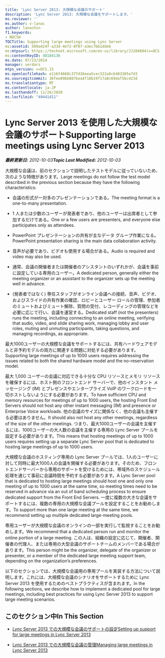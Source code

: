 ```yaml
---
title: 'Lync Server 2013: 大規模な会議のサポート'
description: 'Lync Server 2013: 大規模な会議をサポートします。'
ms.reviewer: ''
ms.author: v-lanac
author: lanachin
f1.keywords:
- NOCSH
TOCTitle: Supporting large meetings using Lync Server
ms:assetid: 509a424f-a33d-4e72-8f87-a3ec7bb1ddeb
ms:mtpsurl: https://technet.microsoft.com/en-us/library/JJ204894(v=OCS.15)
ms:contentKeyID: 48184136
ms.date: 07/23/2014
manager: serdars
mtps_version: v=OCS.15
ms.openlocfilehash: e116f4668c37fd26eea5cec322a8c6483385e7d3
ms.sourcegitcommit: 36fee89bb887bea4f18b19f17a8c69daf5bc423d
ms.translationtype: MT
ms.contentlocale: ja-JP
ms.lasthandoff: 11/26/2020
ms.locfileid: "49441411"
---
```

# <a name="supporting-large-meetings-using-lync-server-2013"></a><span data-ttu-id="a1a83-103">Lync Server 2013 を使用した大規模な会議のサポート</span><span class="sxs-lookup"><span data-stu-id="a1a83-103">Supporting large meetings using Lync Server 2013</span></span>

<div data-xmlns="http://www.w3.org/1999/xhtml">

<div class="topic" data-xmlns="http://www.w3.org/1999/xhtml" data-msxsl="urn:schemas-microsoft-com:xslt" data-cs="https://msdn.microsoft.com/">

<div data-asp="https://msdn2.microsoft.com/asp">



</div>

<div id="mainSection">

<div id="mainBody"><span data-ttu-id="a1a83-104">

<span> </span></span><span class="sxs-lookup"><span data-stu-id="a1a83-104">

<span> </span></span></span>

<span data-ttu-id="a1a83-105">_**最終更新日:** 2012-10-03_</span><span class="sxs-lookup"><span data-stu-id="a1a83-105">_**Topic Last Modified:** 2012-10-03_</span></span>

<span data-ttu-id="a1a83-106">大規模な会議は、前のセクションで説明したテストモデルに従っていないため、次のような特徴があります。</span><span class="sxs-lookup"><span data-stu-id="a1a83-106">Large meetings do not follow the test model described in the previous section because they have the following characteristics:</span></span>

  - <span data-ttu-id="a1a83-107">会議の形式が一対多のプレゼンテーションである。</span><span class="sxs-lookup"><span data-stu-id="a1a83-107">The meeting format is a one-to-many presentation.</span></span>

  - <span data-ttu-id="a1a83-108">1 人または少数のユーザーが発表者であり、他のユーザーは出席者として参加するだけである。</span><span class="sxs-lookup"><span data-stu-id="a1a83-108">One or a few users are presenters, and everyone else participates only as attendees.</span></span>

  - <span data-ttu-id="a1a83-109">PowerPoint プレゼンテーションの共有が主なデータ グループ作業になる。</span><span class="sxs-lookup"><span data-stu-id="a1a83-109">PowerPoint presentation sharing is the main data collaboration activity.</span></span>

  - <span data-ttu-id="a1a83-110">音声が必要であり、ビデオも使用する場合がある。</span><span class="sxs-lookup"><span data-stu-id="a1a83-110">Audio is required and video may also be used.</span></span>

  - <span data-ttu-id="a1a83-111">通常、会議の開催者または開催者のアシスタントのいずれかが、会議を事前に設定している専用のユーザー。</span><span class="sxs-lookup"><span data-stu-id="a1a83-111">A dedicated person, generally either the meeting organizer or an assistant to the organizer sets up the meeting well in advance.</span></span>

  - <span data-ttu-id="a1a83-112">(発表者ではなく) 専任スタッフがオンライン会議への接続、音声、ビデオ、およびスライドの共有作業の確認、ロビーとユーザー ロールの管理、参加者のミュートおよびミュート解除、質問の受付、レコーディングの管理などを必要に応じて行い、会議を運営する。</span><span class="sxs-lookup"><span data-stu-id="a1a83-112">Dedicated staff (not the presenters) runs the meeting, including connecting to an online meeting, verifying that audio, video, and slide sharing work, managing lobby and user roles, muting and unmuting participants, taking questions, and managing recordings, as appropriate.</span></span>

<span data-ttu-id="a1a83-113">最大1000ユーザーの大規模な会議をサポートするには、共有ハードウェアモデルと非予約モデルの両方に関連する問題に対処する必要があります。</span><span class="sxs-lookup"><span data-stu-id="a1a83-113">Supporting large meetings of up to 1000 users requires addressing the issues related to both the shared hardware model and the no-reservation model.</span></span>

<span data-ttu-id="a1a83-114">最大 1,000 ユーザーの会議に対応できる十分な CPU リソースとメモリ リソースを確保するには、ホスト側のフロントエンド サーバーで、他のインスタント メッセージング (IM) とプレゼンスやエンタープライズ VoIP のワークロードを一切ホストしないようにする必要があります。</span><span class="sxs-lookup"><span data-stu-id="a1a83-114">To have sufficient CPU and memory resources for meetings of up to 1000 users, the hosting Front End Servers should not host any other instant messaging (IM) and presence or Enterprise Voice workloads.</span></span> <span data-ttu-id="a1a83-115">他の会議のサイズに関係なく、他の会議も主催する必要はありません。</span><span class="sxs-lookup"><span data-stu-id="a1a83-115">It should also not host any other meetings, regardless of the size of the other meetings.</span></span> <span data-ttu-id="a1a83-116">つまり、最大1000ユーザーの会議を主催するには、1000ユーザーの大人数の会議を主催する専用の Lync Server プールを設定する必要があります。</span><span class="sxs-lookup"><span data-stu-id="a1a83-116">This means that hosting meetings of up to 1000 users requires setting up a separate Lync Server pool that is dedicated to hosting large meetings of up to 1000 users.</span></span>

<span data-ttu-id="a1a83-117">大規模な会議のホスティング専用の Lync Server プールでは、1人のユーザーに対して同時に最大1000人の会議を開催する必要があります。そのため、フロントエンドサーバーから専用のサポートを受けるためには、帯域外のスケジュール処理を通じて事前に会議時間を予約する必要があります。</span><span class="sxs-lookup"><span data-stu-id="a1a83-117">A Lync Server pool that is dedicated to hosting large meetings should host one and only one meeting of up to 1000 users at the same time, so meeting times need to be reserved in advance via an out of band scheduling process to ensure dedicated support from the Front End Servers.</span></span> <span data-ttu-id="a1a83-118">一度に複数の大きな会議をサポートするには、複数の専用の大規模な会議プールを設定することをお勧めします。</span><span class="sxs-lookup"><span data-stu-id="a1a83-118">To support more than one large meeting at the same time, we recommend setting up multiple dedicated large-meeting pools.</span></span>

<span data-ttu-id="a1a83-119">専用ユーザーが大規模な会議のオンラインの一部を実行して監視することをお勧めします。</span><span class="sxs-lookup"><span data-stu-id="a1a83-119">We recommend that a dedicated person run and monitor the online portion of a large meeting.</span></span> <span data-ttu-id="a1a83-120">この人は、組織の設定に応じて、開催者、開催者の代理人、または専用の大型会議のサポートチームのメンバーである場合があります。</span><span class="sxs-lookup"><span data-stu-id="a1a83-120">This person might be the organizer, delegate of the organizer or presenter, or a member of the dedicated large meeting support team, depending on the organization’s preferences.</span></span>

<span data-ttu-id="a1a83-121">以下のセクションでは、大規模な会議用の専用プールを実装する方法について説明します。これには、大規模な会議のシナリオをサポートするために Lync Server 2013 を使用するためのベストプラクティスが含まれます。</span><span class="sxs-lookup"><span data-stu-id="a1a83-121">In the following sections, we describe how to implement a dedicated pool for large meetings, including best practices for using Lync Server 2013 to support large meeting scenarios.</span></span>

<div>

## <a name="in-this-section"></a><span data-ttu-id="a1a83-122">このセクション中</span><span class="sxs-lookup"><span data-stu-id="a1a83-122">In This Section</span></span>

  - [<span data-ttu-id="a1a83-123">Lync Server 2013 での大規模な会議のサポートの設定</span><span class="sxs-lookup"><span data-stu-id="a1a83-123">Setting up support for large meetings in Lync Server 2013</span></span>](lync-server-2013-setting-up-support-for-large-meetings.md)

  - [<span data-ttu-id="a1a83-124">Lync Server 2013 での大規模な会議の管理</span><span class="sxs-lookup"><span data-stu-id="a1a83-124">Managing large meetings in Lync Server 2013</span></span>](lync-server-2013-managing-large-meetings.md)

<span data-ttu-id="a1a83-125"></div>

</div>

<span> </span>

</div>

</div>

</span><span class="sxs-lookup"><span data-stu-id="a1a83-125"></div>

</div>

<span> </span>

</div>

</div>

</span></span></div>

